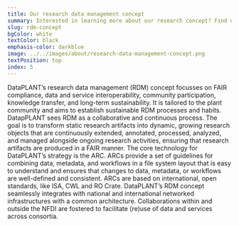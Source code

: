 ```yaml
---
title: Our research data management concept
summary: Interested in learning more about our research concept? Find out more. 
slug: rdm-concept
bgColor: white
textColor: black
emphasis-color: darkblue
image: ../../images/about/research-data-management-concept.png
textPosition: top
index: 5
---
```


DataPLANT’s research data management (RDM) concept focusses on FAIR compliance, data and service interoperability, community participation, knowledge transfer, and long-term sustainability. 
It is tailored to the plant community and aims to establish sustainable RDM processes and habits. DatapPLANT sees RDM as a collaborative and continuous process. 
The goal is to transform static research artifacts into dynamic, growing research objects that are continuously extended, annotated, processed, analyzed, and managed alongside ongoing research activities, ensuring that research artifacts are produced in a FAIR manner. 
The core technology for DataPLANT’s strategy is the ARC.
ARCs provide a set of guidelines for combining data, metadata, and workflows in a file system layout that is easy to understand and ensures that changes to data, metadata, or workflows are well-defined and consistent. 
ARCs are based on international, open standards, like ISA, CWL and RO Crate. 
DataPLANT’s RDM concept seamlessly integrates with national and international networked infrastructures with a common architecture. 
Collaborations within and outside the NFDI are fostered to facilitate (re)use of data and services across consortia.
